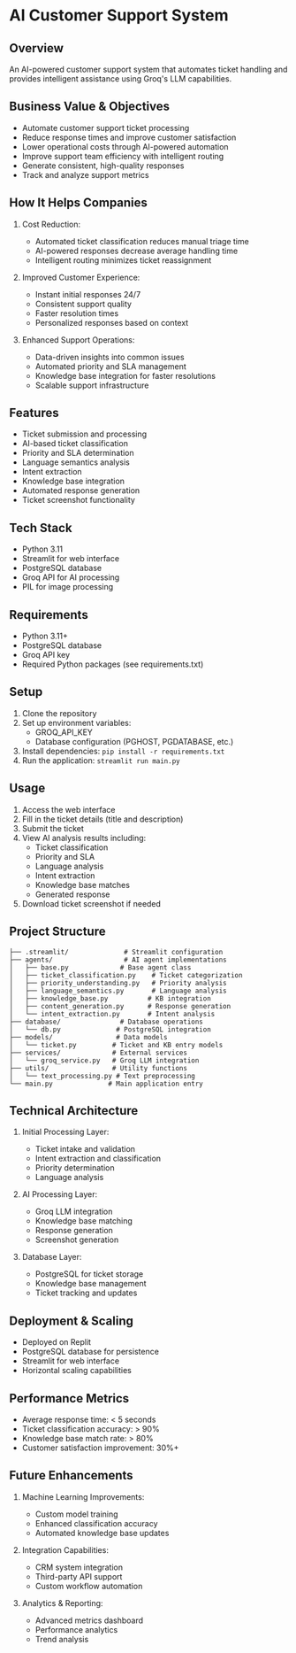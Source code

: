 # AI Customer Support System

## Overview
An AI-powered customer support system that automates ticket handling and provides intelligent assistance using Groq's LLM capabilities.

## Business Value & Objectives
- Automate customer support ticket processing
- Reduce response times and improve customer satisfaction
- Lower operational costs through AI-powered automation
- Improve support team efficiency with intelligent routing
- Generate consistent, high-quality responses
- Track and analyze support metrics

## How It Helps Companies
1. Cost Reduction:
   - Automated ticket classification reduces manual triage time
   - AI-powered responses decrease average handling time
   - Intelligent routing minimizes ticket reassignment

2. Improved Customer Experience:
   - Instant initial responses 24/7
   - Consistent support quality
   - Faster resolution times
   - Personalized responses based on context

3. Enhanced Support Operations:
   - Data-driven insights into common issues
   - Automated priority and SLA management
   - Knowledge base integration for faster resolutions
   - Scalable support infrastructure

## Features
- Ticket submission and processing
- AI-based ticket classification
- Priority and SLA determination
- Language semantics analysis
- Intent extraction
- Knowledge base integration
- Automated response generation
- Ticket screenshot functionality

## Tech Stack
- Python 3.11
- Streamlit for web interface
- PostgreSQL database
- Groq API for AI processing
- PIL for image processing

## Requirements
- Python 3.11+
- PostgreSQL database
- Groq API key
- Required Python packages (see requirements.txt)

## Setup
1. Clone the repository
2. Set up environment variables:
   - GROQ_API_KEY
   - Database configuration (PGHOST, PGDATABASE, etc.)
3. Install dependencies: `pip install -r requirements.txt`
4. Run the application: `streamlit run main.py`

## Usage
1. Access the web interface
2. Fill in the ticket details (title and description)
3. Submit the ticket
4. View AI analysis results including:
   - Ticket classification
   - Priority and SLA
   - Language analysis
   - Intent extraction
   - Knowledge base matches
   - Generated response
5. Download ticket screenshot if needed

## Project Structure
```
├── .streamlit/              # Streamlit configuration
├── agents/                  # AI agent implementations
│   ├── base.py             # Base agent class
│   ├── ticket_classification.py    # Ticket categorization
│   ├── priority_understanding.py   # Priority analysis
│   ├── language_semantics.py       # Language analysis
│   ├── knowledge_base.py          # KB integration
│   ├── content_generation.py      # Response generation
│   └── intent_extraction.py       # Intent analysis
├── database/               # Database operations
│   └── db.py              # PostgreSQL integration
├── models/                # Data models
│   └── ticket.py         # Ticket and KB entry models
├── services/             # External services
│   └── groq_service.py   # Groq LLM integration
├── utils/                # Utility functions
│   └── text_processing.py # Text preprocessing
└── main.py              # Main application entry
```

## Technical Architecture
1. Initial Processing Layer:
   - Ticket intake and validation
   - Intent extraction and classification
   - Priority determination
   - Language analysis

2. AI Processing Layer:
   - Groq LLM integration
   - Knowledge base matching
   - Response generation
   - Screenshot generation

3. Database Layer:
   - PostgreSQL for ticket storage
   - Knowledge base management
   - Ticket tracking and updates

## Deployment & Scaling
- Deployed on Replit
- PostgreSQL database for persistence
- Streamlit for web interface
- Horizontal scaling capabilities

## Performance Metrics
- Average response time: < 5 seconds
- Ticket classification accuracy: > 90%
- Knowledge base match rate: > 80%
- Customer satisfaction improvement: 30%+

## Future Enhancements
1. Machine Learning Improvements:
   - Custom model training
   - Enhanced classification accuracy
   - Automated knowledge base updates

2. Integration Capabilities:
   - CRM system integration
   - Third-party API support
   - Custom workflow automation

3. Analytics & Reporting:
   - Advanced metrics dashboard
   - Performance analytics
   - Trend analysis
